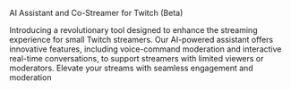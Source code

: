 AI Assistant and Co-Streamer for Twitch (Beta)

Introducing a revolutionary tool designed to enhance the streaming experience for small Twitch streamers. Our AI-powered assistant offers innovative features, including voice-command moderation and interactive real-time conversations, to support streamers with limited viewers or moderators. Elevate your streams with seamless engagement and moderation
